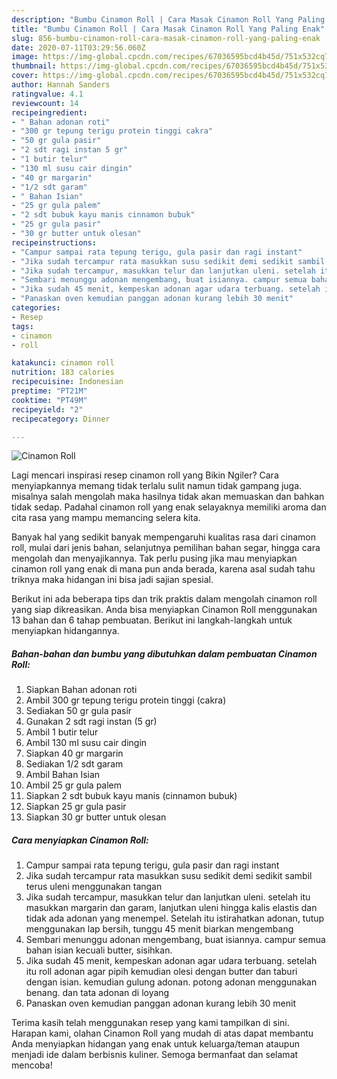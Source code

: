 ```yaml
---
description: "Bumbu Cinamon Roll | Cara Masak Cinamon Roll Yang Paling Enak"
title: "Bumbu Cinamon Roll | Cara Masak Cinamon Roll Yang Paling Enak"
slug: 856-bumbu-cinamon-roll-cara-masak-cinamon-roll-yang-paling-enak
date: 2020-07-11T03:29:56.060Z
image: https://img-global.cpcdn.com/recipes/67036595bcd4b45d/751x532cq70/cinamon-roll-foto-resep-utama.jpg
thumbnail: https://img-global.cpcdn.com/recipes/67036595bcd4b45d/751x532cq70/cinamon-roll-foto-resep-utama.jpg
cover: https://img-global.cpcdn.com/recipes/67036595bcd4b45d/751x532cq70/cinamon-roll-foto-resep-utama.jpg
author: Hannah Sanders
ratingvalue: 4.1
reviewcount: 14
recipeingredient:
- " Bahan adonan roti"
- "300 gr tepung terigu protein tinggi cakra"
- "50 gr gula pasir"
- "2 sdt ragi instan 5 gr"
- "1 butir telur"
- "130 ml susu cair dingin"
- "40 gr margarin"
- "1/2 sdt garam"
- " Bahan Isian"
- "25 gr gula palem"
- "2 sdt bubuk kayu manis cinnamon bubuk"
- "25 gr gula pasir"
- "30 gr butter untuk olesan"
recipeinstructions:
- "Campur sampai rata tepung terigu, gula pasir dan ragi instant"
- "Jika sudah tercampur rata masukkan susu sedikit demi sedikit sambil terus uleni menggunakan tangan"
- "Jika sudah tercampur, masukkan telur dan lanjutkan uleni. setelah itu masukkan margarin dan garam, lanjutkan uleni hingga kalis elastis dan tidak ada adonan yang menempel. Setelah itu istirahatkan adonan, tutup menggunakan lap bersih, tunggu 45 menit biarkan mengembang"
- "Sembari menunggu adonan mengembang, buat isiannya. campur semua bahan isian kecuali butter, sisihkan."
- "Jika sudah 45 menit, kempeskan adonan agar udara terbuang. setelah itu roll adonan agar pipih kemudian olesi dengan butter dan taburi dengan isian. kemudian gulung adonan. potong adonan menggunakan benang. dan tata adonan di loyang"
- "Panaskan oven kemudian panggan adonan kurang lebih 30 menit"
categories:
- Resep
tags:
- cinamon
- roll

katakunci: cinamon roll 
nutrition: 183 calories
recipecuisine: Indonesian
preptime: "PT21M"
cooktime: "PT49M"
recipeyield: "2"
recipecategory: Dinner

---
```



![Cinamon Roll](https://img-global.cpcdn.com/recipes/67036595bcd4b45d/751x532cq70/cinamon-roll-foto-resep-utama.jpg)

Lagi mencari inspirasi resep cinamon roll yang Bikin Ngiler? Cara menyiapkannya memang tidak terlalu sulit namun tidak gampang juga. misalnya salah mengolah maka hasilnya tidak akan memuaskan dan bahkan tidak sedap. Padahal cinamon roll yang enak selayaknya memiliki aroma dan cita rasa yang mampu memancing selera kita.

Banyak hal yang sedikit banyak mempengaruhi kualitas rasa dari cinamon roll, mulai dari jenis bahan, selanjutnya pemilihan bahan segar, hingga cara mengolah dan menyajikannya. Tak perlu pusing jika mau menyiapkan cinamon roll yang enak di mana pun anda berada, karena asal sudah tahu triknya maka hidangan ini bisa jadi sajian spesial.




Berikut ini ada beberapa tips dan trik praktis dalam mengolah cinamon roll yang siap dikreasikan. Anda bisa menyiapkan Cinamon Roll menggunakan 13 bahan dan 6 tahap pembuatan. Berikut ini langkah-langkah untuk menyiapkan hidangannya.

<!--inarticleads1-->

##### Bahan-bahan dan bumbu yang dibutuhkan dalam pembuatan Cinamon Roll:

1. Siapkan  Bahan adonan roti
1. Ambil 300 gr tepung terigu protein tinggi (cakra)
1. Sediakan 50 gr gula pasir
1. Gunakan 2 sdt ragi instan (5 gr)
1. Ambil 1 butir telur
1. Ambil 130 ml susu cair dingin
1. Siapkan 40 gr margarin
1. Sediakan 1/2 sdt garam
1. Ambil  Bahan Isian
1. Ambil 25 gr gula palem
1. Siapkan 2 sdt bubuk kayu manis (cinnamon bubuk)
1. Siapkan 25 gr gula pasir
1. Siapkan 30 gr butter untuk olesan




<!--inarticleads2-->

##### Cara menyiapkan Cinamon Roll:

1. Campur sampai rata tepung terigu, gula pasir dan ragi instant
1. Jika sudah tercampur rata masukkan susu sedikit demi sedikit sambil terus uleni menggunakan tangan
1. Jika sudah tercampur, masukkan telur dan lanjutkan uleni. setelah itu masukkan margarin dan garam, lanjutkan uleni hingga kalis elastis dan tidak ada adonan yang menempel. Setelah itu istirahatkan adonan, tutup menggunakan lap bersih, tunggu 45 menit biarkan mengembang
1. Sembari menunggu adonan mengembang, buat isiannya. campur semua bahan isian kecuali butter, sisihkan.
1. Jika sudah 45 menit, kempeskan adonan agar udara terbuang. setelah itu roll adonan agar pipih kemudian olesi dengan butter dan taburi dengan isian. kemudian gulung adonan. potong adonan menggunakan benang. dan tata adonan di loyang
1. Panaskan oven kemudian panggan adonan kurang lebih 30 menit




Terima kasih telah menggunakan resep yang kami tampilkan di sini. Harapan kami, olahan Cinamon Roll yang mudah di atas dapat membantu Anda menyiapkan hidangan yang enak untuk keluarga/teman ataupun menjadi ide dalam berbisnis kuliner. Semoga bermanfaat dan selamat mencoba!
